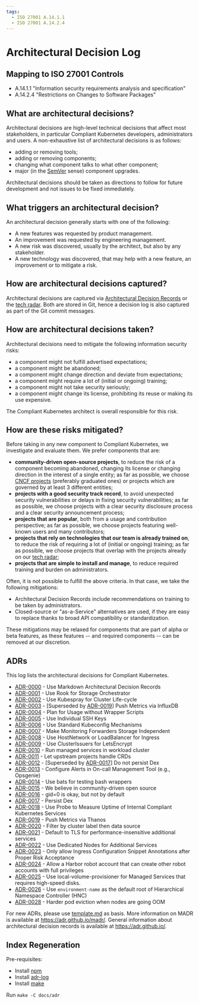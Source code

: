 ```yaml
---
tags:
  - ISO 27001 A.14.1.1
  - ISO 27001 A.14.2.4
---
```

# Architectural Decision Log

## Mapping to ISO 27001 Controls

* A.14.1.1 "Information security requirements analysis and specification"
* A.14.2.4 "Restrictions on Changes to Software Packages"

## What are architectural decisions?

Architectural decisions are high-level technical decisions that affect most stakeholders, in particular Compliant Kubernetes developers, administrators and users.
A non-exhaustive list of architectural decisions is as follows:

* adding or removing tools;
* adding or removing components;
* changing what component talks to what other component;
* major (in the [SemVer](https://semver.org/) sense) component upgrades.

Architectural decisions should be taken as directions to follow for future development and not issues to be fixed immediately.

## What triggers an architectural decision?

An architectural decision generally starts with one of the following:

* A new features was requested by product management.
* An improvement was requested by engineering management.
* A new risk was discovered, usually by the architect, but also by any stakeholder.
* A new technology was discovered, that may help with a new feature, an improvement or to mitigate a risk.

## How are architectural decisions captured?

Architectural decisions are captured via [Architectural Decision Records](#adrs) or the [tech radar](/compliantkubernetes/tech-radar/).
Both are stored in Git, hence a decision log is also captured as part of the Git commit messages.

## How are architectural decisions taken?

Architectural decisions need to mitigate the following information security risks:

* a component might not fulfill advertised expectations;
* a component might be abandoned;
* a component might change direction and deviate from expectations;
* a component might require a lot of (initial or ongoing) training;
* a component might not take security seriously;
* a component might change its license, prohibiting its reuse or making its use expensive.

The Compliant Kubernetes architect is overall responsible for this risk.

## How are these risks mitigated?

Before taking in any new component to Compliant Kubernetes, we investigate and evaluate them. We prefer components that are:

* **community-driven open-source projects**, to reduce the risk of a component becoming abandoned, changing its license or changing direction in the interest of a single entity; as far as possible, we choose [CNCF projects](https://landscape.cncf.io/?project=hosted) (preferably graduated ones) or projects which are governed by at least 3 different entities;
* **projects with a good security track record**, to avoid unexpected security vulnerabilities or delays in fixing security vulnerabilities; as far as possible, we choose projects with a clear security disclosure process and a clear security announcement process;
* **projects that are popular**, both from a usage and contribution perspective; as far as possible, we choose projects featuring well-known users and many contributors;
* **projects that rely on technologies that our team is already trained on**, to reduce the risk of requiring a lot of (initial or ongoing) training; as far as possible, we choose projects that overlap with the projects already on our [tech radar](../developer-guide/tech-radar);
* **projects that are simple to install and manage**, to reduce required training and burden on administrators.

Often, it is not possible to fulfill the above criteria. In that case, we take the following mitigations:

* Architectural Decision Records include recommendations on training to be taken by administrators.
* Closed-source or "as-a-Service" alternatives are used, if they are easy to replace thanks to broad API compatibility or standardization.

These mitigations may be relaxed for components that are part of alpha or beta features, as these features -- and required components -- can be removed at our discretion.

## ADRs

This log lists the architectural decisions for Compliant Kubernetes.

<!-- adrlog -- Regenerate the content by using "adr-log -i". You can install it via "npm install -g adr-log" -->

* [ADR-0000](0000-use-markdown-architectural-decision-records.md) - Use Markdown Architectural Decision Records
* [ADR-0001](0001-use-rook-storage-orchestrator.md) - Use Rook for Storage Orchestrator
* [ADR-0002](0002-use-kubespray-for-cluster-lifecycle.md) - Use Kubespray for Cluster Life-cycle
* [ADR-0003](0003-push-metrics-via-influxdb.md) - [Superseded by [ADR-0019](0019-push-metrics-via-thanos.md)] Push Metrics via InfluxDB
* [ADR-0004](0004-plan-for-usage-without-wrapper-scripts.md) - Plan for Usage without Wrapper Scripts
* [ADR-0005](0005-use-individual-ssh-keys.md) - Use Individual SSH Keys
* [ADR-0006](0006-use-standard-kubeconfig-mechanisms.md) - Use Standard Kubeconfig Mechanisms
* [ADR-0007](0007-make-monitoring-forwarders-storage-independent.md) - Make Monitoring Forwarders Storage Independent
* [ADR-0008](0008-use-hostnetwork-or-loadbalancer-for-ingress.md) - Use HostNetwork or LoadBalancer for Ingress
* [ADR-0009](0009-use-cluster-issuers-for-letsencrypt.md) - Use ClusterIssuers for LetsEncrypt
* [ADR-0010](0010-run-managed-services-in-workload-cluster.md) - Run managed services in workload cluster
* [ADR-0011](0011-let-upstream-projects-handle-crds.md) - Let upstream projects handle CRDs
* [ADR-0012](0012-do-not-persist-dex.md) - [Superseded by [ADR-0017](0017-persist-dex.md)] Do not persist Dex
* [ADR-0013](0013-configure-alerts-in-omt.md) - Configure Alerts in On-call Management Tool (e.g., Opsgenie)
* [ADR-0014](0014-use-bats-for-testing-bash-wrappers.md) - Use bats for testing bash wrappers
* [ADR-0015](0015-we-believe-in-community-driven-open-source.md) - We believe in community-driven open source
* [ADR-0016](0016-gid-0-is-okey-but-not-by-default.md) - gid=0 is okay, but not by default
* [ADR-0017](0017-persist-dex.md) - Persist Dex
* [ADR-0018](0018-use-probe-to-measure-internal-uptime.md) - Use Probe to Measure Uptime of Internal Compliant Kubernetes Services
* [ADR-0019](0019-push-metrics-via-thanos.md) - Push Metrics via Thanos
* [ADR-0020](0020-filter-by-cluster-label-then-data-source.md) - Filter by cluster label then data source
* [ADR-0021](0021-tls-for-additional-services.md) - Default to TLS for performance-insensitive additional services
* [ADR-0022](0022-use-dedicated-nodes-for-additional-services.md) - Use Dedicated Nodes for Additional Services
* [ADR-0023](0023-allow-snippets-annotations.md) - Only allow Ingress Configuration Snippet Annotations after Proper Risk Acceptance
* [ADR-0024](0024-allow-Harbor-robot-account.md) - Allow a Harbor robot account that can create other robot accounts with full privileges
* [ADR-0025](0025-local-storage.md) - Use local-volume-provisioner for Managed Services that requires high-speed disks.
* [ADR-0026](0026-hnc.md) - Use `environment-name` as the default root of Hierarchical Namespace Controller (HNC)
* [ADR-0028](0028-harder-pod-eviction-when-node-goes-OOM) - Harder pod eviction when nodes are going OOM

<!-- adrlogstop -->

For new ADRs, please use [template.md](template.md) as basis.
More information on MADR is available at <https://adr.github.io/madr/>.
General information about architectural decision records is available at <https://adr.github.io/>.

## Index Regeneration

Pre-requisites:

* Install [npm](https://www.npmjs.com/)
* Install [adr-log](https://github.com/adr/adr-log#install)
* Install [make](https://packages.ubuntu.com/search?keywords=make)

Run `make -C docs/adr`

